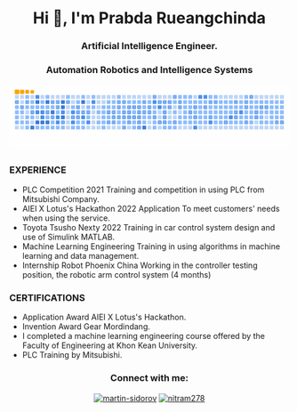 <h1 align="center">Hi 👋, I'm Prabda Rueangchinda</h1>
<h3 align="center">Artificial Intelligence Engineer.</h3>
<h3 align="center">Automation Robotics and Intelligence Systems</h3>

<p align="center">
  <img src="https://github.com/Matrix278/Matrix278/raw/output/ocean.gif" alt="snake">
</p>

  ### EXPERIENCE
  *	PLC Competition 2021 Training and competition in using PLC from Mitsubishi Company. 
  *	AIEI X Lotus's Hackathon 2022 Application To meet customers' needs when using the service.
  *	Toyota Tsusho Nexty 2022 Training in car control system design and use of Simulink MATLAB.
  *	Machine Learning Engineering Training in using algorithms in machine learning and data management.
  * Internship Robot Phoenix China Working in the controller testing position, the robotic arm control system (4 months)

  ### CERTIFICATIONS
  *	Application Award AIEI X Lotus's Hackathon.
  *	Invention Award Gear Mordindang.
  *	I completed a machine learning engineering course offered by the Faculty of Engineering at Khon Kean University.
  *	PLC Training by Mitsubishi.


<h3 align="center">Connect with me:</h3>
<p align="center">
  <a href="https://www.linkedin.com/in/prabda-rueangjinda-917560341/" target="blank"><img align="center" src="https://raw.githubusercontent.com/rahuldkjain/github-profile-readme-generator/master/src/images/icons/Social/linked-in-alt.svg" alt="martin-sidorov" height="30" width="40" /></a>
  <a href="facebook.com/conix.lp/" target="blank"><img align="center" src="https://raw.githubusercontent.com/rahuldkjain/github-profile-readme-generator/master/src/images/icons/Social/facebook.svg" alt="nitram278" height="30" width="40" /></a>
</p>







<!--
**PrABpY/PrABpY** is a ✨ _special_ ✨ repository because its `README.md` (this file) appears on your GitHub profile.

Here are some ideas to get you started:

- 🔭 I’m currently working on ...
- 🌱 I’m currently learning ...
- 👯 I’m looking to collaborate on ...
- 🤔 I’m looking for help with ...
- 💬 Ask me about ...
- 📫 How to reach me: ...
- 😄 Pronouns: ...
- ⚡ Fun fact: ...
-->
